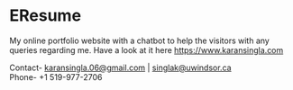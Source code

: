 # EResume
My online portfolio website with a chatbot to help the visitors with any queries regarding me.
Have a look at it here https://www.karansingla.com

Contact- karansingla.06@gmail.com | singlak@uwindsor.ca </br>
Phone- +1 519-977-2706
